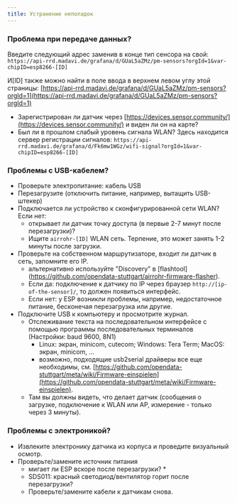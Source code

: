```yaml
---
title: Устранение неполадок
---
```


### Проблема при передаче данных?
Введите следующий адрес заменив в конце тип сенсора на свой:
`https://api-rrd.madavi.de/grafana/d/GUaL5aZMz/pm-sensors?orgId=1&var-chipID=esp8266-[ID]`

И[ID] также можно найти в поле ввода в верхнем левом углу этой страницы: [https://api-rrd.madavi.de/grafana/d/GUaL5aZMz/pm-sensors?orgId=1](https://api-rrd.madavi.de/grafana/d/GUaL5aZMz/pm-sensors?orgId=1)

* Зарегистрирован ли датчик через [https://devices.sensor.community/](https://devices.sensor.community/) и виден ли он на карте?
* Был ли в прошлом слабый уровень сигнала WLAN?
    Здесь находится сервер регистрации сигналов: `https://api-rrd.madavi.de/grafana/d/Fk6mw1WGz/wifi-signal?orgId=1&var-chipID=esp8266-[ID]`


### Проблемы с USB-кабелем?
* Проверьте электропитание: кабель USB
* Перезагрузите (отключить питание, например, вытащить USB-штекер)
* Подключается ли устройство к сконфигурированной сети WLAN? Если нет:
  * открывает ли датчик точку доступа (в первые 2-7 минут после перезагрузки)?
  * Ищите `airrohr-[ID]` WLAN сеть. Терпение, это может занять 1-2 минуты после загрузки.
* Проверьте на собственном маршрутизаторе, входит ли датчик в сеть, запомните его IP.
  * альтернативно используйте "Discovery" в [flashtool] (https://github.com/opendata-stuttgart/airrohr-firmware-flasher).
  * Если да: подключение к датчику по IP через браузер `http://[ip-of-the-sensor]/`, то должен появиться интерфейс.
  * Если нет: у ESP возникли проблемы, например, недостаточное питание, бесконечая перезагрузка или другие.
* Подключите USB к компьютеру и просмотрите журнал.
  * Отслеживание текста на последовательном интерфейсе с помощью программы последовательных терминалов (Настройки: baud 9600, 8N1)
    * Linux: экран, minicom, cutecom; Windows: Tera Term; MacOS: экран, minicom, ...
    * возможно, подходящие usb2serial драйверы все еще необходимы, см. [https://github.com/opendata-stuttgart/meta/wiki/Firmware-einspielen](https://github.com/opendata-stuttgart/meta/wiki/Firmware-einspielen).
  * Там вы должны видеть, что делает датчик (сообщения о загрузке, подключение к WLAN или AP, измерение - только через 3 минуты).


### Проблемы с электроникой?
* Извлеките электронику датчика из корпуса и проведите визуальный осмотр.
* Проверьте/замените источник питания
  * мигает ли ESP вскоре после перезагрузки? *
  * SDS011: красный светодиод/вентилятор горит после перезагрузки?
  * Проверьте/замените кабели к датчикам снова.
